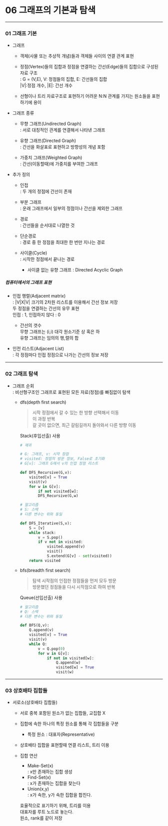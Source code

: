 # 06 그래프의 기본과 탐색  

---
### 01 그래프 기본  

- 그래프  
    - 객체(사물 또는 추상적 개념)들과 객체들 사이의 연결 관계 표현  
    - 정점(Vertex)들의 집합과 정점을 연결하는 간선(Edge)들의 집합으로 구성된 자료 구조  
    : G = (V,E), V: 정점들의 집합, E: 간선들의 집합  
      |V|:정점 개수, |E|: 간선 개수  
      
    - 선형이나 트리 자료구조로 표현하기 어려운 N:N 관계를 가지는 원소들을 표현하기에 용이  
    
- 그래프 종류  
    - 무향 그래프(Undirected Graph)  
    : 서로 대칭적인 관계를 연결해서 나타낸 그래프  
      
    - 유향 그래프(Directed Graph)  
    : 간선을 화살표로 표현하고 방향성의 개념 포함  
      
    - 가중치 그래프(Weighted Graph)  
    : 간선(이동할때)에 가중치를 부여한 그래프  
  
    
- 추가 정의
    - 인접  
    : 두 개의 정점에 간선이 존재  
      
    - 부분 그래프  
    : 운래 그래프에서 일부의 정점이나 간선을 제외한 그래프  
  
    - 경로  
    : 간선들을 순서대로 나열한 것   
      
    - 단순경로  
    : 경로 중 한 정점을 최대한 한 번만 지나는 경로  
      
    - 사이클(Cycle)  
    : 시작한 정점에서 끝나는 경로  
      - 사이클 없는 유향 그래프 : Directed Acyclic Graph  
    
##### 컴퓨터에서의 그래프 표현  

- 인접 행렬(Adjacent matrix)  
: |V|X|V| 크기의 2차원 리스트를 이용해서 간선 정보 저장  
  두 정점을 연결하는 간선의 유무 표현  
  인접 : 1, 인접하지 않다 : 0
  
  - 간선의 갯수  
    무향 그래프는 (i,i) 대각 원소기준 상 혹은 하  
    유향 그래프는 임의의 행,렬의 합

- 인전 리스트(Adjacent List)  
: 각 정점마다 인접 정점으로 나가는 간선의 정보 저장  
  
---  
### 02 그래프 탐색  

- 그래프 순회  
: 비선형구조인 그래프로 표현된 모든 자료(정점)를 빠짐없이 탐색  
  - dfs(depth first search)  
    > 시작 정점에서 갈 수 있는 한 방향 선택해서 이동  
    > 이 과정 반복  
    > 갈 곳이 없으면, 최근 갈림길까지 돌아와서 다른 방향 이동  
    
    Stack(후입선출) 사용  
    
    ```python
    # 재귀  
    
    # G: 그래프, v: 시작 정점  
    # visited: 정점의 방문 정보, False로 초기화  
    # G[v]: 그래프 G에서 v의 인접 정점 리스트  
    
    def DFS_Recursive(G,v):
        visited[v] = True
        visit(v)
        for w in G[v]:
            if not visited[w]:
            DFS_Recursive(G,w)
    ```
    ```python
    # 알고리즘  
    # S: 스택  
    # 다른 변수는 위와 동일
    
    def DFS_Iterative(S,v):  
        S = [v] 
        while stack:  
            v = S.pop() 
            if v not in visited:
                visited.append(v)
                visit()
                S.extend(G[v] - set(visited))
        return visited
    ```

  - bfs(breadth first search)  
    > 탐색 시작점의 인접한 정점들을 먼저 모두 방문  
    > 방문했던 정점들을 다시 시작점으로 하여 반복  
    
    Queue(선입선출) 사용  
    
    ```python
    # 알고리즘  
    # Q: 스택  
    # 다른 변수는 위와 동일
    
    def BFS(Q,v):  
        Q.append(v) 
        visited[v] = True
        visit(v)
        while Q:  
            v = Q.pop(0)
            for w in G[v]: 
                if not in visited[w]:
                    Q.append(w)
                    visited[w] = True   
                    visit(w)
    ```   
    
---  
### 03 상호배타 집합들  

- 서로소(상호배타 집합들)  
  - 서로 중복 포함된 원소가 없는 집합들, 교집합 X  
  - 집합에 속한 하나의 특정 원소를 통해 각 집합들을 구분  
    - 특정 원소 : 대표자(Representative)  
  - 상호배타 집합을 표현할때 연결 리스트, 트리 이용  
  - 집합 연산  
    - Make-Set(x)  
      : x만 존재하는 집합 생성  
    - Find-Set(x)  
      : x가 존재하는 집합을 찾는다  
    - Union(x,y)   
      : x가 속한, y가 속한 집합을 합친다.  
      
    효율적으로 표기하기 위해, 트리를 이용  
    대표자를 루트 노드로 놓는다.  
    원소, rank를 같이 저장  
    
    










